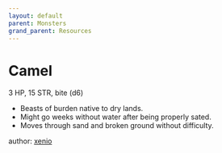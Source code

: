 ```yaml
---
layout: default
parent: Monsters
grand_parent: Resources
---
```


# Camel

3 HP, 15 STR, bite (d6)  

- Beasts of burden native to dry lands.  
- Might go weeks without water after being properly sated.  
- Moves through sand and broken ground without difficulty.  

author: [xenio](https://xenioinabottle.blogspot.com)

